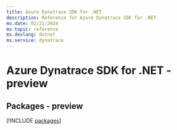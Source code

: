```yaml
---
title: Azure Dynatrace SDK for .NET
description: Reference for Azure Dynatrace SDK for .NET
ms.date: 02/21/2024
ms.topic: reference
ms.devlang: dotnet
ms.service: dynatrace
---
```

# Azure Dynatrace SDK for .NET - preview
## Packages - preview
[!INCLUDE [packages](dynatrace-index.md)]